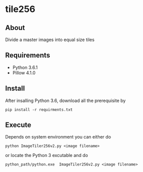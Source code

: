 # tile256

## About
Divide a master images into equal size tiles

## Requirements
* Python 3.6.1
* Pillow 4.1.0

## Install
After insalling Python 3.6, download all the prerequisite by
```
pip install -r requirments.txt
```
    
## Execute
Depends on system environment you can either do
```
python ImageTiler256v2.py <image filename>
```
or locate the Python 3 excutable and do
```
python_path/python.exe  ImageTiler256v2.py <image filename>
```
